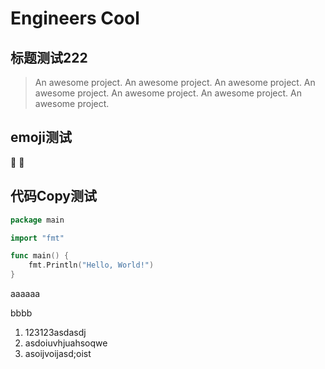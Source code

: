 # Engineers Cool

## 标题测试222

> An awesome project.
> An awesome project.
> An awesome project.
> An awesome project.
> An awesome project.
> An awesome project.
> An awesome project.

## emoji测试

:100: :100:

## 代码Copy测试

```go
package main

import "fmt"

func main() {
    fmt.Println("Hello, World!")
}
```

aaaaaa

bbbb

1. 123123asdasdj
2. asdoiuvhjuahsoqwe
3. asoijvoijasd;oist
